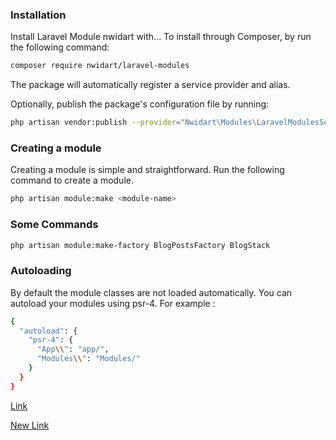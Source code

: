 
### Installation

Install Laravel Module nwidart with...
To install through Composer, by run the following command:

```bash
composer require nwidart/laravel-modules
```

The package will automatically register a service provider and alias.

Optionally, publish the package's configuration file by running:

```bash
php artisan vendor:publish --provider="Nwidart\Modules\LaravelModulesServiceProvider"
```

### Creating a module

Creating a module is simple and straightforward. Run the following command to create a module.

```bash
php artisan module:make <module-name>
```

### Some Commands
```bash
php artisan module:make-factory BlogPostsFactory BlogStack
```

### Autoloading
By default the module classes are not loaded automatically. You can autoload your modules using psr-4. For example :

```bash
{
  "autoload": {
    "psr-4": {
      "App\\": "app/",
      "Modules\\": "Modules/"
    }
  }
}
```

[Link](https://nwidart.com/laravel-modules/v6/basic-usage/creating-a-module)

[New Link](https://laravelmodules.com/docs/v10/introduction)
